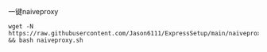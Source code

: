 一键naiveproxy
```
wget -N https://raw.githubusercontent.com/Jason6111/ExpressSetup/main/naiveproxy/naiveproxy.sh && bash naiveproxy.sh
```
